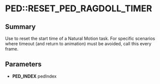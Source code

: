 # PED::RESET_PED_RAGDOLL_TIMER

## Summary
Use to reset the start time of a Natural Motion task. For specific scenarios where timeout (and return to animation) must
be avoided, call this every frame.

## Parameters
* **PED_INDEX** pedIndex